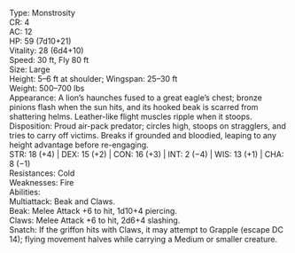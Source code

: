 Type: Monstrosity  
CR: 4  
AC: 12  
HP: 59 (7d10+21)  
Vitality: 28 (6d4+10)  
Speed: 30 ft, Fly 80 ft  
Size: Large  
Height: 5–6 ft at shoulder; Wingspan: 25–30 ft  
Weight: 500–700 lbs  
Appearance: A lion’s haunches fused to a great eagle’s chest; bronze pinions flash when the sun hits, and its hooked beak is scarred from shattering helms. Leather-like flight muscles ripple when it stoops.  
Disposition: Proud air-pack predator; circles high, stoops on stragglers, and tries to carry off victims. Breaks if grounded and bloodied, leaping to any height advantage before re-engaging.  
STR: 18 (+4) | DEX: 15 (+2) | CON: 16 (+3) | INT: 2 (−4) | WIS: 13 (+1) | CHA: 8 (−1)  
Resistances: Cold  
Weaknesses: Fire  
Abilities:  
Multiattack: Beak and Claws.  
Beak: Melee Attack +6 to hit, 1d10+4 piercing.  
Claws: Melee Attack +6 to hit, 2d6+4 slashing.  
Snatch: If the griffon hits with Claws, it may attempt to Grapple (escape DC 14); flying movement halves while carrying a Medium or smaller creature.